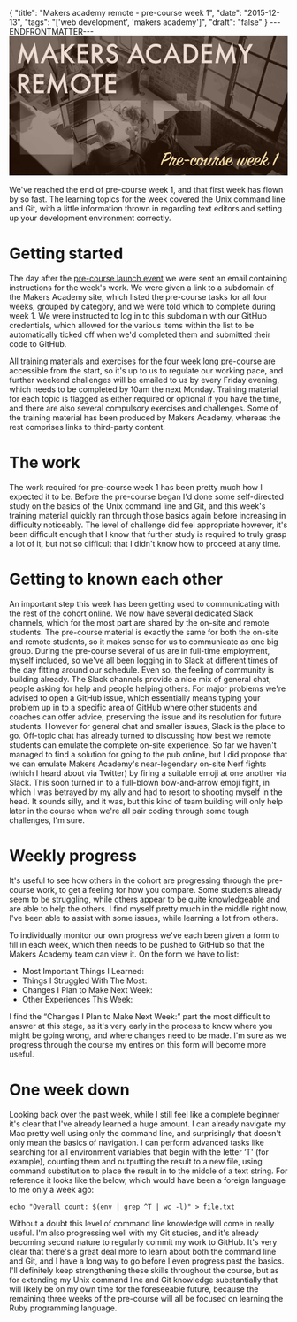 {
  "title": "Makers academy remote - pre-course week 1",
  "date": "2015-12-13",
  "tags": "['web development', 'makers academy']",
  "draft": "false"
}
---ENDFRONTMATTER---
![Makers Academy remote pre-course week 1](media/makers-academy-remote-pre-course-week-1-header.png "Makers Academy remote pre-course week 1")

We've reached the end of pre-course week 1, and that first week has flown by so fast. The learning topics for the week covered the Unix command line and Git, with a little information thrown in regarding text editors and setting up your development environment correctly.

# Getting started

The day after the <a href="makers-academy-remote-the-pre-course-launch-event.html" class="link">pre-course launch event</a> we were sent an email containing instructions for the week's work. We were given a link to a subdomain of the Makers Academy site, which listed the pre-course tasks for all four weeks, grouped by category, and we were told which to complete during week 1. We were instructed to log in to this subdomain with our GitHub credentials, which allowed for the various items within the list to be automatically ticked off when we'd completed them and submitted their code to GitHub.

All training materials and exercises for the four week long pre-course are accessible from the start, so it's up to us to regulate our working pace, and further weekend challenges will be emailed to us by every Friday evening, which needs to be completed by 10am the next Monday. Training material for each topic is flagged as either required or optional if you have the time, and there are also several compulsory exercises and challenges. Some of the training material has been produced by Makers Academy, whereas the rest comprises links to third-party content.

# The work

The work required for pre-course week 1 has been pretty much how I expected it to be. Before the pre-course began I'd done some self-directed study on the basics of the Unix command line and Git, and this week's training material quickly ran through those basics again before increasing in difficulty noticeably. The level of challenge did feel appropriate however, it's been difficult enough that I know that further study is required to truly grasp a lot of it, but not so difficult that I didn't know how to proceed at any time.

# Getting to known each other

An important step this week has been getting used to communicating with the rest of the cohort online. We now have several dedicated Slack channels, which for the most part are shared by the on-site and remote students. The pre-course material is exactly the same for both the on-site and remote students, so it makes sense for us to communicate as one big group. During the pre-course several of us are in full-time employment, myself included, so we've all been logging in to Slack at different times of the day fitting around our schedule. Even so, the feeling of community is building already. The Slack channels provide a nice mix of general chat, people asking for help and people helping others. For major problems we're advised to open a GitHub issue, which essentially means typing your problem up in to a specific area of GitHub where other students and coaches can offer advice, preserving the issue and its resolution for future students. However for general chat and smaller issues, Slack is the place to go. Off-topic chat has already turned to discussing how best we remote students can emulate the complete on-site experience. So far we haven't managed to find a solution for going to the pub online, but I did propose that we can emulate Makers Academy's near-legendary on-site Nerf fights (which I heard about via Twitter) by firing a suitable emoji at one another via Slack. This soon turned in to a full-blown bow-and-arrow emoji fight, in which I was betrayed by my ally and had to resort to shooting myself in the head. It sounds silly, and it was, but this kind of team building will only help later in the course when we're all pair coding through some tough challenges, I'm sure.

# Weekly progress

It's useful to see how others in the cohort are progressing through the pre-course work, to get a feeling for how you compare. Some students already seem to be struggling, while others appear to be quite knowledgeable and are able to help the others. I find myself pretty much in the middle right now, I've been able to assist with some issues, while learning a lot from others.

To individually monitor our own progress we've each been given a form to fill in each week, which then needs to be pushed to GitHub so that the Makers Academy team can view it. On the form we have to list:

- Most Important Things I Learned:
- Things I Struggled With The Most:
- Changes I Plan to Make Next Week:
- Other Experiences This Week:

I find the “Changes I Plan to Make Next Week:” part the most difficult to answer at this stage, as it's very early in the process to know where you might be going wrong, and where changes need to be made. I'm sure as we progress through the course my entires on this form will become more useful.

# One week down

Looking back over the past week, while I still feel like a complete beginner it's clear that I've already learned a huge amount. I can already navigate my Mac pretty well using only the command line, and surprisingly that doesn't only mean the basics of navigation. I can perform advanced tasks like searching for all environment variables that begin with the letter ‘T' (for example), counting them and outputting the result to a new file, using command substitution to place the result in to the middle of a text string. For reference it looks like the below, which would have been a foreign language to me only a week ago:

```
echo "Overall count: $(env | grep ^T | wc -l)" > file.txt
```

Without a doubt this level of command line knowledge will come in really useful. I'm also progressing well with my Git studies, and it's already becoming second nature to regularly commit my work to GitHub. It's very clear that there's a great deal more to learn about both the command line and Git, and I have a long way to go before I even progress past the basics. I'll definitely keep strengthening these skills throughout the course, but as for extending my Unix command line and Git knowledge substantially that will likely be on my own time for the foreseeable future, because the remaining three weeks of the pre-course will all be focused on learning the Ruby programming language.
